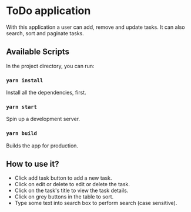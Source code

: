 # ToDo application

With this application a user can add, remove and update tasks. It can also search, sort and paginate tasks.

## Available Scripts

In the project directory, you can run:

### `yarn install`

Install all the dependencies, first.

### `yarn start`

Spin up a development server.

### `yarn build`

Builds the app for production.

## How to use it?

* Click add task button to add a new task.
* Click on edit or delete to edit or delete the task.
* Click on the task's title to view the task details.
* Click on grey buttons in the table to sort.
* Type some text into search box to perform search (case sensitive).
